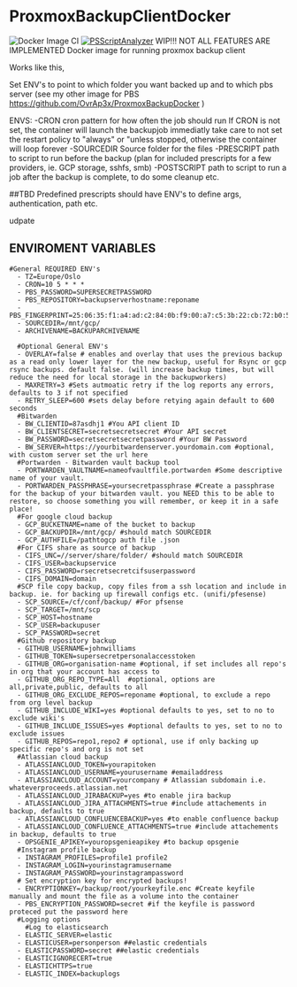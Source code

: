 # ProxmoxBackupClientDocker
![Docker Image CI](https://github.com/OvrAp3x/ProxmoxBackupClientDocker/workflows/Docker%20Image%20CI/badge.svg)
[![PSScriptAnalyzer](https://github.com/OvrAp3x/ProxmoxBackupClientDocker/actions/workflows/powershell-analysis.yml/badge.svg)](https://github.com/OvrAp3x/ProxmoxBackupClientDocker/actions/workflows/powershell-analysis.yml)
WIP!!! NOT ALL FEATURES ARE IMPLEMENTED
Docker image for running proxmox backup client

Works like this, 

Set ENV's to point to which folder you want backed up and to which pbs server (see my other image for PBS https://github.com/OvrAp3x/ProxmoxBackupDocker )

ENVS:
  -CRON
   cron pattern for how often the job should run
   If CRON is not set, the container will launch the backupjob immediatly take care to not set the restart policy to "always" or "unless stopped, otherwise the container will loop forever
  -SOURCEDIR
   Source folder for the files
  -PRESCRIPT
   path to script to run before the backup
   (plan for included prescripts for a few providers, ie. GCP storage, sshfs, smb)
  -POSTSCRIPT
    path to script to run a job after the backup is complete, to do some cleanup etc.

##TBD
Predefined prescripts should have ENV's to define args, authentication, path etc.

udpate


## ENVIROMENT VARIABLES
    #General REQUIRED ENV's
      - TZ=Europe/Oslo
      - CRON=10 5 * * *
      - PBS_PASSWORD=SUPERSECRETPASSWORD
      - PBS_REPOSITORY=backupserverhostname:reponame
      - PBS_FINGERPRINT=25:06:35:f1:a4:ad:c2:84:0b:f9:00:a7:c5:3b:22:cb:72:b0:52:8a:22:3a:27:70:11:d3:9a:3c:a1:e2:32:a4
      - SOURCEDIR=/mnt/gcp/
      - ARCHIVENAME=BACKUPARCHIVENAME

      #Optional General ENV's
      - OVERLAY=false # enables and overlay that uses the previous backup as a read only lower layer for the new backup, useful for Rsync or gcp rsync backups. default false. (will increase backup times, but will reduce the need for local storage in the backupworkers)
      - MAXRETRY=3 #Sets autmoatic retry if the log reports any errors, defaults to 3 if not specified
      - RETRY_SLEEP=600 #sets delay before retying again default to 600 seconds
      #Bitwarden
      - BW_CLIENTID=87asdhj1 #You API client ID
      - BW_CLIENTSECRET=secretsecretsecret #Your API secret
      - BW_PASSWORD=secretsecretsecretpassword #Your BW Password
      - BW_SERVER=https://yourbitwardenserver.yourdomain.com #optional, with custom server set the url here
      #Portwarden - Bitwarden vault backup tool
      - PORTWARDEN_VAULTNAME=nameofvaultfile.portwarden #Some descriptive name of your vault.
      - PORTWARDEN_PASSPHRASE=yoursecretpassphrase #Create a passphrase for the backup of your bitwarden vault. you NEED this to be able to restore, so choose something you will remember, or keep it in a safe place!
      #For google cloud backup
      - GCP_BUCKETNAME=name of the bucket to backup
      - GCP_BACKUPDIR=/mnt/gcp/ #should match SOURCEDIR
      - GCP_AUTHFILE=/pathtogcp auth file .json
      #For CIFS share as source of backup
      - CIFS_UNC=//server/share/folder/ #should match SOURCEDIR
      - CIFS_USER=backupservice
      - CIFS_PASSWORD=rsecretsecretcifsuserpassword
      - CIFS_DOMAIN=domain
      #SCP file copy backup, copy files from a ssh location and include in backup. ie. for backing up firewall configs etc. (unifi/pfesense)
      - SCP_SOURCE=/cf/conf/backup/ #For pfsense
      - SCP_TARGET=/mnt/scp
      - SCP_HOST=hostname
      - SCP_USER=backupuser
      - SCP_PASSWORD=secret
      #Github repository backup
      - GITHUB_USERNAME=johnwilliams
      - GITHUB_TOKEN=supersecretpersonalaccesstoken
      - GITHUB_ORG=organisation-name #optional, if set includes all repo's in org that your account has access to
      - GITHUB_ORG_REPO_TYPE=All  #optional, options are all,private,public, defaults to all
      - GITHUB_ORG_EXCLUDE_REPOS=reponame #optional, to exclude a repo from org level backup
      - GITHUB_INCLUDE_WIKI=yes #optional defaults to yes, set to no to exclude wiki's
      - GITHUB_INCLUDE_ISSUES=yes #optional defaults to yes, set to no to exclude issues
      - GITHUB_REPOS=repo1,repo2 # optional, use if only backing up specific repo's and org is not set
      #Atlassian cloud backup
      - ATLASSIANCLOUD_TOKEN=yourapitoken
      - ATLASSIANCLOUD_USERNAME=yourusername #emailaddress
      - ATLASSIANCLOUD_ACCOUNT=yourcompany # Atlassian subdomain i.e. whateverproceeds.atlassian.net
      - ATLASSIANCLOUD_JIRABACKUP=yes #to enable jira backup
      - ATLASSIANCLOUD_JIRA_ATTACHMENTS=true #include attachements in backup, defaults to true
      - ATLASSIANCLOUD_CONFLUENCEBACKUP=yes #to enable confluence backup
      - ATLASSIANCLOUD_CONFLUENCE_ATTACHMENTS=true #include attachements in backup, defaults to true
      - OPSGENIE_APIKEY=youropsgenieapikey #to backup opsgenie
      #Instagram profile backup
      - INSTAGRAM_PROFILES=profile1 profile2
      - INSTAGRAM_LOGIN=yourinstagramusername
      - INSTAGRAM_PASSWORD=yourinstagrampassword
      # Set encryption key for encrypted backups!
      - ENCRYPTIONKEY=/backup/root/yourkeyfile.enc #Create keyfile manually and mount the file as a volume into the container
      - PBS_ENCRYPTION_PASSWORD=secret #if the keyfile is password proteced put the password here
      #Logging options
        #Log to elasticsearch
      - ELASTIC_SERVER=elastic
      - ELASTICUSER=personperson ##elastic credentials
      - ELASTICPASSWORD=secret ##elastic credentials
      - ELASTICIGNORECERT=true
      - ELASTICHTTPS=true
      - ELASTIC_INDEX=backuplogs
 
